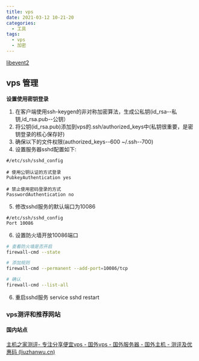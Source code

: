 ```yaml
---
title: vps
date: 2021-03-12 10-21-20
categories:
  - 工具
tags:
  - vps
  - 加密
---
```


[libevent2](_posts/libevent2.md)

## vps 管理

**设置使用密钥登录**

1. 在客户端使用ssh-keygen的非对称加密算法，生成公私钥(id_rsa--私钥,id_rsa.pub--公钥）
2. 将公钥(id_rsa.pub)添加到vps的.ssh/authorized_keys中(私钥很重要，是密钥登录的核心保存好)
3. 确保以下的文件权限(authorized_keys--600 ~/.ssh--700)
4. 设置服务器sshd配置如下:
```shell
#/etc/ssh/sshd_config

# 使用公钥认证的方式登录
PubkeyAuthentication yes

# 禁止使用密码登录的方式
PasswordAuthentication no
```
5. 修改sshd服务的默认端口为10086
```shell
#/etc/ssh/sshd_config
Port 10086
```
6. 设置防火墙开放10086端口
```bash
# 查看防火墙是否开启
firewall-cmd --state

# 添加规则
firewall-cmd --permanent --add-port=10086/tcp

# 确认
firewall-cmd --list-all
```
6. 重启sshd服务
service sshd restart



### vps测评和推荐网站


#### 国内站点

[主机之家测评- 专注分享便宜vps - 国外vps - 国外服务器 - 国外主机 - 测评及优惠码 (liuzhanwu.cn)](https://www.liuzhanwu.cn/)



